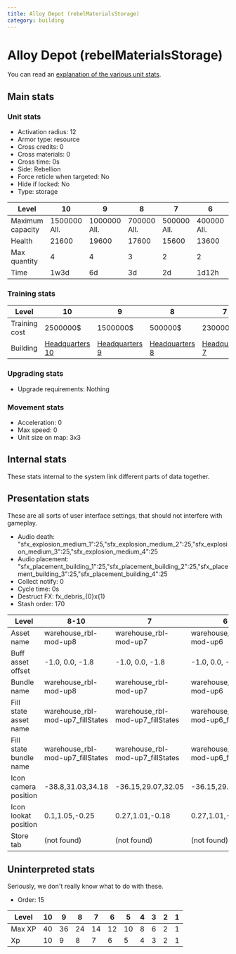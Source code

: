 ```yaml
---
title: Alloy Depot (rebelMaterialsStorage)
category: building
---
```


# Alloy Depot (rebelMaterialsStorage)

You can read an [explanation  of the various unit stats](unitexplained.md).

## Main stats

### Unit stats

  * Activation radius: 12
  * Armor type: resource
  * Cross credits: 0
  * Cross materials: 0
  * Cross time: 0s
  * Side: Rebellion
  * Force reticle when targeted: No
  * Hide if locked: No
  * Type: storage

|Level           |10           |9            |8           |7           |6           |5           |4          |3          |2          |1         |
|----------------|-------------|-------------|------------|------------|------------|------------|-----------|-----------|-----------|----------|
|Maximum capacity|1500000  All.|1000000  All.|700000  All.|500000  All.|400000  All.|150000  All.|75000  All.|25000  All.|10000  All.|5000  All.|
|Health          |21600        |19600        |17600       |15600       |13600       |11600       |9600       |7200       |6000       |4000      |
|Max quantity    |4            |4            |3           |2           |2           |2           |2          |2          |1          |1         |
|Time            |1w3d         |6d           |3d          |2d          |1d12h       |1d          |12h        |2h         |15m        |1m        |


### Training stats

|Level        |10                             |9                             |8                             |7                             |6                             |5                             |4                             |3                             |2                             |1                             |
|-------------|-------------------------------|------------------------------|------------------------------|------------------------------|------------------------------|------------------------------|------------------------------|------------------------------|------------------------------|------------------------------|
|Training cost|2500000$                       |1500000$                      |500000$                       |230000$                       |115000$                       |40000$                        |20000$                        |6500$                         |1000$                         |500$                          |
|Building     |[Headquarters 10](rebelHQ.html)|[Headquarters 9](rebelHQ.html)|[Headquarters 8](rebelHQ.html)|[Headquarters 7](rebelHQ.html)|[Headquarters 6](rebelHQ.html)|[Headquarters 5](rebelHQ.html)|[Headquarters 4](rebelHQ.html)|[Headquarters 3](rebelHQ.html)|[Headquarters 2](rebelHQ.html)|[Headquarters 1](rebelHQ.html)|


### Upgrading stats

  * Upgrade requirements: Nothing

### Movement stats

  * Acceleration: 0
  * Max speed: 0
  * Unit size on map: 3x3

## Internal stats

These stats internal to the system link different parts of data together.


## Presentation stats

These are all sorts of user interface settings, that should not interfere with gameplay.

  * Audio death: "sfx_explosion_medium_1":25,"sfx_explosion_medium_2":25,"sfx_explosion_medium_3":25,"sfx_explosion_medium_4":25
  * Audio placement: "sfx_placement_building_1":25,"sfx_placement_building_2":25,"sfx_placement_building_3":25,"sfx_placement_building_4":25
  * Collect notify: 0
  * Cycle time: 0s
  * Destruct FX: fx_debris_{0}x{1}
  * Stash order: 170

|Level                 |8-10                            |7                               |6                               |5                               |4                               |3                               |2                               |1                               |
|----------------------|--------------------------------|--------------------------------|--------------------------------|--------------------------------|--------------------------------|--------------------------------|--------------------------------|--------------------------------|
|Asset name            |warehouse_rbl-mod-up8           |warehouse_rbl-mod-up7           |warehouse_rbl-mod-up6           |warehouse_rbl-mod-up5           |warehouse_rbl-mod-up4           |warehouse_rbl-mod-up3           |warehouse_rbl-mod-up2           |warehouse_rbl-mod-up1           |
|Buff asset offset     |-1.0, 0.0, -1.8                 |-1.0, 0.0, -1.8                 |-1.0, 0.0, -1.8                 |-1.0, 0.0, -1.8                 |-3.2,0.4,-3.2                   |-2.8,0,-2.8                     |-2.8,0,-2.8                     |-2.8,0,-2.8                     |
|Bundle name           |warehouse_rbl-mod-up8           |warehouse_rbl-mod-up7           |warehouse_rbl-mod-up6           |warehouse_rbl-mod-up5           |warehouse_rbl-mod-up4           |warehouse_rbl-mod-up3           |warehouse_rbl-mod-up2           |warehouse_rbl-mod-up1           |
|Fill state asset name |warehouse_rbl-mod-up7_fillStates|warehouse_rbl-mod-up7_fillStates|warehouse_rbl-mod-up6_fillStates|warehouse_rbl-mod-up5_fillStates|warehouse_rbl-mod-up4_fillStates|warehouse_rbl-mod-up3_fillStates|warehouse_rbl-mod-up2_fillStates|warehouse_rbl-mod-up1_fillStates|
|Fill state bundle name|warehouse_rbl-mod-up7_fillStates|warehouse_rbl-mod-up7_fillStates|warehouse_rbl-mod-up6_fillStates|warehouse_rbl-mod-up5_fillStates|warehouse_rbl-mod-up4_fillStates|warehouse_rbl-mod-up3_fillStates|warehouse_rbl-mod-up2_fillStates|warehouse_rbl-mod-up1_fillStates|
|Icon camera position  |-38.8,31.03,34.18               |-36.15,29.07,32.05              |-36.15,29.07,32.11              |-36.15,29.07,32.11              |-36.15,29.07,32.11              |-36.15,29.07,32.11              |-36.15,29.07,32.11              |-36.15,29.07,32.11              |
|Icon lookat position  |0.1,1.05,-0.25                  |0.27,1.01,-0.18                 |0.27,1.01,-0.12                 |0.27,1.01,-0.12                 |0.27,1.01,-0.12                 |0.27,1.01,-0.12                 |0.27,1.01,-0.12                 |0.27,1.01,-0.12                 |
|Store tab             |(not found)                     |(not found)                     |(not found)                     |(not found)                     |(not found)                     |(not found)                     |(not found)                     |resources                       |


## Uninterpreted stats

Seriously, we don't really know what to do with these.

  * Order: 15

|Level |10|9 |8 |7 |6 |5 |4|3|2|1|
|------|--|--|--|--|--|--|-|-|-|-|
|Max XP|40|36|24|14|12|10|8|6|2|1|
|Xp    |10|9 |8 |7 |6 |5 |4|3|2|1|


